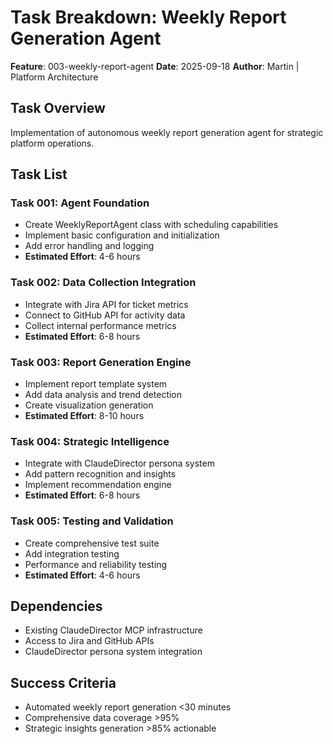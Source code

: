# Task Breakdown: Weekly Report Generation Agent

**Feature**: 003-weekly-report-agent
**Date**: 2025-09-18
**Author**: Martin | Platform Architecture

## Task Overview

Implementation of autonomous weekly report generation agent for strategic platform operations.

## Task List

### Task 001: Agent Foundation
- Create WeeklyReportAgent class with scheduling capabilities
- Implement basic configuration and initialization
- Add error handling and logging
- **Estimated Effort**: 4-6 hours

### Task 002: Data Collection Integration  
- Integrate with Jira API for ticket metrics
- Connect to GitHub API for activity data
- Collect internal performance metrics
- **Estimated Effort**: 6-8 hours

### Task 003: Report Generation Engine
- Implement report template system
- Add data analysis and trend detection
- Create visualization generation
- **Estimated Effort**: 8-10 hours

### Task 004: Strategic Intelligence
- Integrate with ClaudeDirector persona system
- Add pattern recognition and insights
- Implement recommendation engine
- **Estimated Effort**: 6-8 hours

### Task 005: Testing and Validation
- Create comprehensive test suite
- Add integration testing
- Performance and reliability testing
- **Estimated Effort**: 4-6 hours

## Dependencies

- Existing ClaudeDirector MCP infrastructure
- Access to Jira and GitHub APIs
- ClaudeDirector persona system integration

## Success Criteria

- Automated weekly report generation <30 minutes
- Comprehensive data coverage >95%
- Strategic insights generation >85% actionable